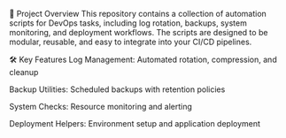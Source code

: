 📁 Project Overview
This repository contains a collection of automation scripts for DevOps tasks, including log rotation, backups, system monitoring, and deployment workflows. The scripts are designed to be modular, reusable, and easy to integrate into your CI/CD pipelines.

🛠️ Key Features
Log Management: Automated rotation, compression, and cleanup

Backup Utilities: Scheduled backups with retention policies

System Checks: Resource monitoring and alerting

Deployment Helpers: Environment setup and application deployment
